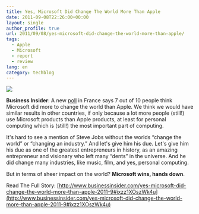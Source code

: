 ```yaml
---
title: Yes, Microsoft Did Change The World More Than Apple
date: 2011-09-08T22:26:00+00:00
layout: single
author_profile: true
url: 2011/09/08/yes-microsoft-did-change-the-world-more-than-apple/
tags:
  - Apple
  - Microsoft
  - report
  - review
lang: en
category: techblog
---
```

[![](http://4.bp.blogspot.com/-0nf1XyfIJfM/Tmk5xNiI7CI/AAAAAAAAEBo/gNeHByySpsk/s1600/bill-gates-thinking.jpg)](http://4.bp.blogspot.com/-0nf1XyfIJfM/Tmk5xNiI7CI/AAAAAAAAEBo/gNeHByySpsk/s1600/bill-gates-thinking.jpg)

**Business Insider**: A new [poll](http://www.challenges.fr/actualite/high-tech/20110907.CHA3744/pour-les-francais-microsoft-a-davantage-change-le-monde-qu-apple.html) in France says 7 out of 10 people think Microsoft did more to change the world than Apple. We think we would have similar results in other countries, if only because a lot more people (still!) use Microsoft products than Apple products, at least for personal computing which is (still!) the most important part of computing.

It's hard to see a mention of Steve Jobs without the worlds “change the world” or “changing an industry.” And let's give him his due. Let's give him his due as one of the greatest entrepreneurs in history, as an amazing entrepreneur and visionary who left many “dents” in the universe. And he did change many industries, like music, film, and yes, personal computing.

But in terms of sheer impact on the world? **Microsoft wins, hands down**.

Read The Full Story: [http://www.businessinsider.com/yes-microsoft-did-change-the-world-more-than-apple-2011-9#ixzz1XOszWk4u](http://www.businessinsider.com/yes-microsoft-did-change-the-world-more-than-apple-2011-9#ixzz1XOszWk4u)